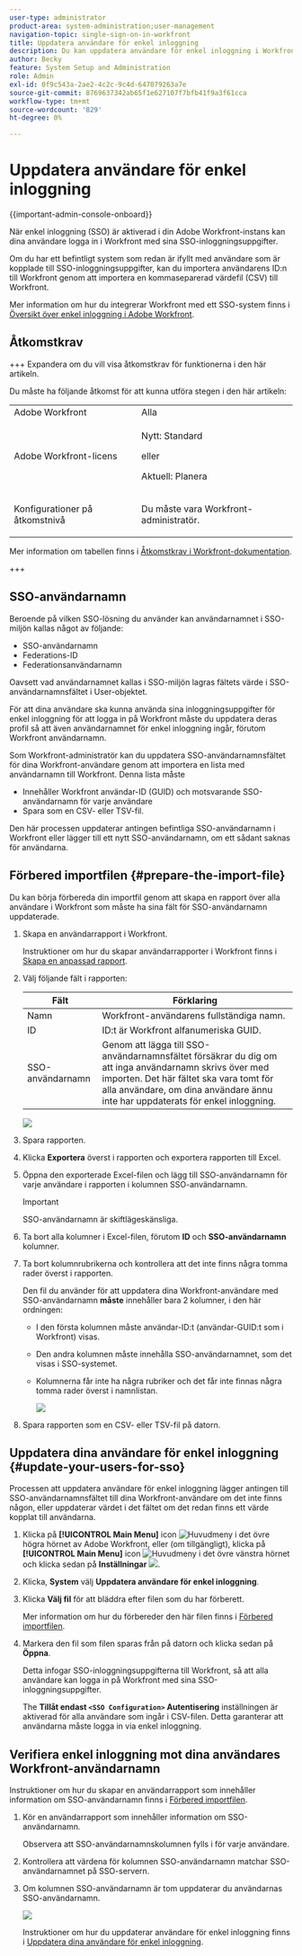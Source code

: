```yaml
---
user-type: administrator
product-area: system-administration;user-management
navigation-topic: single-sign-on-in-workfront
title: Uppdatera användare för enkel inloggning
description: Du kan uppdatera användare för enkel inloggning i Workfront.
author: Becky
feature: System Setup and Administration
role: Admin
exl-id: 0f9c543a-2ae2-4c2c-9c4d-647079263a7e
source-git-commit: 8769637342ab65f1e627107f7bfb41f9a3f61cca
workflow-type: tm+mt
source-wordcount: '829'
ht-degree: 0%

---
```


# Uppdatera användare för enkel inloggning

<!-- Audited: 1/2024 -->

{{important-admin-console-onboard}}

När enkel inloggning (SSO) är aktiverad i din Adobe Workfront-instans kan dina användare logga in i Workfront med sina SSO-inloggningsuppgifter.

Om du har ett befintligt system som redan är ifyllt med användare som är kopplade till SSO-inloggningsuppgifter, kan du importera användarens ID:n till Workfront genom att importera en kommaseparerad värdefil (CSV) till Workfront.

Mer information om hur du integrerar Workfront med ett SSO-system finns i [Översikt över enkel inloggning i Adobe Workfront](../../../administration-and-setup/add-users/single-sign-on/sso-in-workfront.md).


## Åtkomstkrav

+++ Expandera om du vill visa åtkomstkrav för funktionerna i den här artikeln.

Du måste ha följande åtkomst för att kunna utföra stegen i den här artikeln:

<table style="table-layout:auto"> 
 <col> 
 <col> 
 <tbody> 
  <tr> 
   <td role="rowheader">Adobe Workfront</td> 
   <td>Alla</td> 
  </tr> 
  <tr> 
   <td role="rowheader">Adobe Workfront-licens</td> 
   <td><p>Nytt: Standard</p><p>eller</p><p>Aktuell: Planera</p></td> 
  </tr> 
  <tr> 
   <td role="rowheader">Konfigurationer på åtkomstnivå</td> 
   <td> <p>Du måste vara Workfront-administratör.</p>  </td> 
  </tr> 
 </tbody> 
</table>

Mer information om tabellen finns i [Åtkomstkrav i Workfront-dokumentation](/help/quicksilver/administration-and-setup/add-users/access-levels-and-object-permissions/access-level-requirements-in-documentation.md).

+++

## SSO-användarnamn

Beroende på vilken SSO-lösning du använder kan användarnamnet i SSO-miljön kallas något av följande:

* SSO-användarnamn
* Federations-ID
* Federationsanvändarnamn

Oavsett vad användarnamnet kallas i SSO-miljön lagras fältets värde i SSO-användarnamnsfältet i User-objektet.

För att dina användare ska kunna använda sina inloggningsuppgifter för enkel inloggning för att logga in på Workfront måste du uppdatera deras profil så att även användarnamnet för enkel inloggning ingår, förutom Workfront användarnamn.

Som Workfront-administratör kan du uppdatera SSO-användarnamnsfältet för dina Workfront-användare genom att importera en lista med användarnamn till Workfront. Denna lista måste

* Innehåller Workfront användar-ID (GUID) och motsvarande SSO-användarnamn för varje användare
* Spara som en CSV- eller TSV-fil.

Den här processen uppdaterar antingen befintliga SSO-användarnamn i Workfront eller lägger till ett nytt SSO-användarnamn, om ett sådant saknas för användarna.

## Förbered importfilen {#prepare-the-import-file}

Du kan börja förbereda din importfil genom att skapa en rapport över alla användare i Workfront som måste ha sina fält för SSO-användarnamn uppdaterade.

1. Skapa en användarrapport i Workfront.

   Instruktioner om hur du skapar användarrapporter i Workfront finns i [Skapa en anpassad rapport](../../../reports-and-dashboards/reports/creating-and-managing-reports/create-custom-report.md).

1. Välj följande fält i rapporten:

   | Fält | Förklaring |
   |---|---|
   | Namn | Workfront-användarens fullständiga namn. |
   | ID | ID:t är Workfront alfanumeriska GUID. |
   | SSO-användarnamn | Genom att lägga till SSO-användarnamnsfältet försäkrar du dig om att inga användarnamn skrivs över med importen. Det här fältet ska vara tomt för alla användare, om dina användare ännu inte har uppdaterats för enkel inloggning. |

   ![](assets/users-with-sso-username-and-no-sso-access-only-field.png)

1. Spara rapporten.
1. Klicka **Exportera** överst i rapporten och exportera rapporten till Excel.
1. Öppna den exporterade Excel-filen och lägg till SSO-användarnamn för varje användare i rapporten i kolumnen SSO-användarnamn.

   >[!IMPORTANT]
   >
   >SSO-användarnamn är skiftlägeskänsliga.

1. Ta bort alla kolumner i Excel-filen, förutom **ID** och **SSO-användarnamn** kolumner.

1. Ta bort kolumnrubrikerna och kontrollera att det inte finns några tomma rader överst i rapporten.

   Den fil du använder för att uppdatera dina Workfront-användare med SSO-användarnamn **måste** innehåller bara 2 kolumner, i den här ordningen:

   * I den första kolumnen måste användar-ID:t (användar-GUID:t som i Workfront) visas.
   * Den andra kolumnen måste innehålla SSO-användarnamnet, som det visas i SSO-systemet.
   * Kolumnerna får inte ha några rubriker och det får inte finnas några tomma rader överst i namnlistan.

     ![](assets/update-users-for-sso-csv-file-for-import.png)

1. Spara rapporten som en CSV- eller TSV-fil på datorn.

## Uppdatera dina användare för enkel inloggning {#update-your-users-for-sso}

Processen att uppdatera användare för enkel inloggning lägger antingen till SSO-användarnamnsfältet till dina Workfront-användare om det inte finns någon, eller uppdaterar värdet i det fältet om det redan finns ett värde kopplat till användarna.

1. Klicka på **[!UICONTROL Main Menu]** icon ![Huvudmeny](/help/_includes/assets/main-menu-icon.png) i det övre högra hörnet av Adobe Workfront, eller (om tillgängligt), klicka på **[!UICONTROL Main Menu]** icon ![Huvudmeny](/help/_includes/assets/main-menu-icon-left-nav.png) i det övre vänstra hörnet och klicka sedan på **Inställningar** ![](assets/gear-icon-settings.png).

1. Klicka, **System** välj **Uppdatera användare för enkel inloggning**.

1. Klicka **Välj fil** för att bläddra efter filen som du har förberett.

   Mer information om hur du förbereder den här filen finns i [Förbered importfilen](#prepare-the-import-file).

1. Markera den fil som filen sparas från på datorn och klicka sedan på **Öppna**.

   Detta infogar SSO-inloggningsuppgifterna till Workfront, så att alla användare kan logga in på Workfront med sina SSO-inloggningsuppgifter.

   The **Tillåt endast `<SSO Configuration>` Autentisering** inställningen är aktiverad för alla användare som ingår i CSV-filen. Detta garanterar att användarna måste logga in via enkel inloggning.

## Verifiera enkel inloggning mot dina användares Workfront-användarnamn

Instruktioner om hur du skapar en användarrapport som innehåller information om SSO-användarnamn finns i [Förbered importfilen](#prepare-the-import-file).

1. Kör en användarrapport som innehåller information om SSO-användarnamn.

   Observera att SSO-användarnamnskolumnen fylls i för varje användare.

1. Kontrollera att värdena för kolumnen SSO-användarnamn matchar SSO-användarnamnet på SSO-servern.
1. Om kolumnen SSO-användarnamn är tom uppdaterar du användarnas SSO-användarnamn.

   ![](assets/users-with-sso-field-updated.png)

   Instruktioner om hur du uppdaterar användare för enkel inloggning finns i [Uppdatera dina användare för enkel inloggning](#update-your-users-for-sso).
